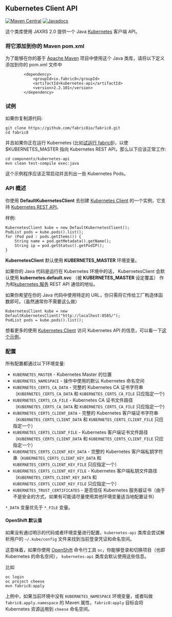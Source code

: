 ## Kubernetes Client API

[![Maven Central](https://maven-badges.herokuapp.com/maven-central/io.fabric8/kubernetes-api/badge.svg?style=flat-square)](https://maven-badges.herokuapp.com/maven-central/io.fabric8/kubernetes-api/)
[![Javadocs](http://www.javadoc.io/badge/io.fabric8/kubernetes-api.svg?color=blue)](http://www.javadoc.io/doc/io.fabric8/kubernetes-api)

这个类库使用 JAXRS 2.0 提供一个 Java [Kubernetes](http://kubernetes.io/) 客户端 API。

### 将它添加到你的 Maven pom.xml

为了能够在你的基于 [Apache Maven](http://maven.apache.org/) 项目中使用这个 Java 类库，请将以下定义添加到你的 pom.xml 文件中

            <dependency>
                <groupId>io.fabric8</groupId>
                <artifactId>kubernetes-api</artifactId>
                <version>2.2.101</version>
            </dependency>

### 试例

如果你复制源代码:

    git clone https://github.com/fabric8io/fabric8.git
    cd fabric8

并且如果你正在运行 Kubernetes (比如[试运行 fabric8](http://fabric8.io/guide/getStarted.html))，以使 $KUBERNETES_MASTER 指向 Kubernetes REST API，那么以下应该正常工作:

    cd components/kubernetes-api
    mvn clean test-compile exec:java

这个示例程序应该正常启动并且列出一些 Kubernetes Pods。

### API 概述

你使用 **DefaultKubernetesClient** 去创建 [Kubernetes Client](https://github.com/fabric8io/kubernetes-client) 的一个实例，它支持 [Kubernetes REST API](https://github.com/GoogleCloudPlatform/kubernetes/blob/master/DESIGN.md#kubernetes-api-server)。

样例:

    KubernetesClient kube = new DefaultKubernetesClient();
    PodList pods = kube.pods().list();
    for (Pod pod : pods.getItems()) {
        String name = pod.getMetadata().getName();
        String ip = pod.getStatus().getPodIP();
    }

**KubernetesClient** 默认使用 **KUBERNETES_MASTER** 环境变量。

如果你的 Java 代码是运行在 Kubernetes 环境中的话， KubernetesClient 会默认使用 **kubernetes.default.svc** （被 **KUBERNETES_MASTER** 设定覆盖） 作为和[kubernetes 服务](http://fabric8.io/guide/services.html) REST API 通信的地址。

如果你希望在你的 Java 代码中使用特定的 URL，你只需将它传给工厂构造体函数即可。（虽然通常你不需要这么做）

    KubernetesClient kube = new DefaultKubernetesClient("http://localhost:8585/");
    PodList pods = kube.pods().list();

想看更多的使用 [Kubernetes Client](https://github.com/fabric8io/kubernetes-client) 访问 Kubernetes API 的信息，可以看一下[这个示例](https://github.com/fabric8io/fabric8/blob/master/components/kubernetes-api/src/test/java/io/fabric8/kubernetes/api/Example.java#L48)。

### 配置

所有配置都通过以下环境变量:

* `KUBERNETES_MASTER` - Kubernetes Master 的位置 
* `KUBERNETES_NAMESPACE` - 操作中使用的默认 Kubernetes 命名空间
* `KUBERNETES_CERTS_CA_DATA` - 完整的 Kubernetes CA 证书字符串 （`KUBERNETES_CERTS_CA_DATA` 和 `KUBERNETES_CERTS_CA_FILE` 只应指定一个)
* `KUBERNETES_CERTS_CA_FILE` - Kubernetes CA 证书文件路径（`KUBERNETES_CERTS_CA_DATA` 和 `KUBERNETES_CERTS_CA_FILE` 只应指定一个)
* `KUBERNETES_CERTS_CLIENT_DATA` - 完整的 Kubernetes 客户端证书字符串（`KUBERNETES_CERTS_CLIENT_DATA` 和 `KUBERNETES_CERTS_CLIENT_FILE` 只应指定一个）
* `KUBERNETES_CERTS_CLIENT_FILE` - Kubernetes 客户端证书文件路径（`KUBERNETES_CERTS_CLIENT_DATA` 和 `KUBERNETES_CERTS_CLIENT_FILE` 只应指定一个）
* `KUBERNETES_CERTS_CLIENT_KEY_DATA` - 完整的 Kubernetes 客户端私钥字符串（`KUBERNETES_CERTS_CLIENT_KEY_DATA` 和 `KUBERNETES_CERTS_CLIENT_KEY_FILE` 只应指定一个）
* `KUBERNETES_CERTS_CLIENT_KEY_FILE` - Kubernetes 客户端私钥文件路径（`KUBERNETES_CERTS_CLIENT_KEY_DATA` 和 `KUBERNETES_CERTS_CLIENT_KEY_FILE` 只应指定一个）
* `KUBERNETES_TRUST_CERTIFICATES` - 是否信任 Kubernetes 服务器证书（由于不是安全的方式，如果有可能请尽量使用其他环境变量适当地配置证书）

`*_DATA` 变量优先于 `*_FILE` 变量。

#### OpenShift 默认值

如果没有通过明示的代码或者环境变量进行配置，`kubernetes-api` 类库会尝试解析用户的 `~/.kube/config` 文件来找到当前登录凭证和命名空间。

这意味着，如果你使用 [OpenShift](http://www.openshift.org/) 命令行工具 `oc`，你能够登录和切换项目（也即 Kubernetes 的命名空间）， `kubernetes-api` 类库会默认使用这些信息。

比如

```
oc login
oc project cheese
mvn fabric8:apply
```

上例中，如果当前环境中没有 `KUBERNETES_NAMESPACE` 环境变量，或者叫做 `fabric8.apply.namespace` 的 Maven 属性，`fabric8:apply` 目标会将 Kubernetes 资源运用到 `cheese` 命名空间。
